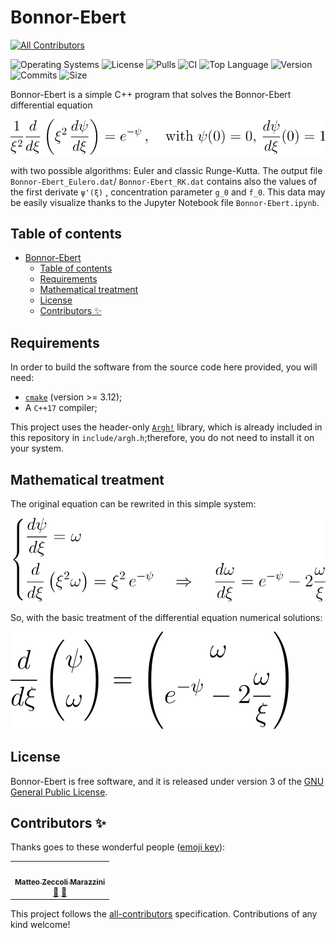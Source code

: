 # Bonnor-Ebert

<!-- ALL-CONTRIBUTORS-BADGE:START - Do not remove or modify this section -->
[![All Contributors](https://img.shields.io/badge/all_contributors-1-orange.svg?style=flat-square)](#contributors-)
<!-- ALL-CONTRIBUTORS-BADGE:END -->

![Operating Systems](https://img.shields.io/badge/OS-Linux%20%7C%20MacOS%20%7C%20Windows-lightgrey)
![License](https://img.shields.io/github/license/cosmofico97/BonnorEbert)
![Pulls](https://img.shields.io/github/issues-pr/cosmofico97/BonnorEbert)
![CI](https://img.shields.io/github/workflow/status/cosmofico97/BonnorEbert/CMake)
![Top Language](https://img.shields.io/github/languages/top/cosmofico97/BonnorEbert)
![Version](https://img.shields.io/github/v/release/cosmofico97/BonnorEbert)
![Commits](https://img.shields.io/github/commit-activity/m/cosmofico97/BonnorEbert)
![Size](https://img.shields.io/github/repo-size/cosmofico97/BonnorEbert)

Bonnor-Ebert is a simple C++ program that solves the Bonnor-Ebert differential equation

![Bonnor-Ebert_equation](rsc/Bonnor-Ebert_equation.svg)

with two possible algorithms: Euler and classic Runge-Kutta. The output file `Bonnor-Ebert_Eulero.dat`/ `Bonnor-Ebert_RK.dat` contains also the values of the first derivate `ψ'(ξ)` , concentration parameter `g_0` and `f_0`.
This data may be easily visualize thanks to the Jupyter Notebook file `Bonnor-Ebert.ipynb`. 

## Table of contents
- [Bonnor-Ebert](#bonnor-ebert)
  - [Table of contents](#table-of-contents)
  - [Requirements](#requirements)
  - [Mathematical treatment](#mathematical-treatment)
  - [License](#license)
  - [Contributors ✨](#contributors-)


## Requirements

In order to build the software from the source code here provided, you will need:
* [`cmake`](https://cmake.org/) (version >= 3.12);
* A `C++17` compiler;

This project uses the header-only [`Argh!`](https://github.com/adishavit/argh) library, which is already included in this repository in `include/argh.h`;therefore, you do not need to install it on your system.

## Mathematical treatment

The original equation can be rewrited in this simple system:

![BE_system](rsc/BE_system.svg)

So, with the basic treatment of the differential equation numerical solutions:

![BE_system](rsc/BE_num-system.svg)

## License

Bonnor-Ebert is free software, and it is released under version 3 of the [GNU General Public License](https://www.gnu.org/licenses/gpl-3.0.html).



## Contributors ✨

Thanks goes to these wonderful people ([emoji key](https://allcontributors.org/docs/en/emoji-key)):

<!-- ALL-CONTRIBUTORS-LIST:START - Do not remove or modify this section -->
<!-- prettier-ignore-start -->
<!-- markdownlint-disable -->
<table>
  <tr>
    <td align="center"><a href="https://github.com/teozec"><img src="https://avatars.githubusercontent.com/u/44500371?v=4" width="100px;" alt=""/><br /><sub><b>Matteo Zeccoli Marazzini</b></sub></a><br /><a href="#ideas-Matteo-Zeccoli-Marazzini" title="Ideas, Planning, & Feedback">🤔</a> <a href="#tool-Matteo-Zeccoli-Marazzini" title="Tools">🔧</a></td>
  </tr>
</table>

<!-- markdownlint-restore -->
<!-- prettier-ignore-end -->

<!-- ALL-CONTRIBUTORS-LIST:END -->

This project follows the [all-contributors](https://github.com/all-contributors/all-contributors) specification. Contributions of any kind welcome!


